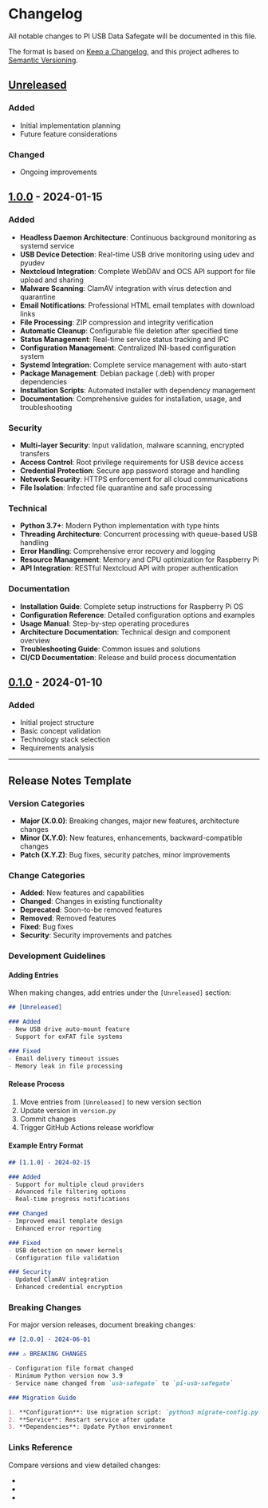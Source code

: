 # Changelog

All notable changes to PI USB Data Safegate will be documented in this file.

The format is based on [Keep a Changelog](https://keepachangelog.com/en/1.0.0/),
and this project adheres to [Semantic Versioning](https://semver.org/spec/v2.0.0.html).

## [Unreleased]

### Added
- Initial implementation planning
- Future feature considerations

### Changed
- Ongoing improvements

## [1.0.0] - 2024-01-15

### Added
- **Headless Daemon Architecture**: Continuous background monitoring as systemd service
- **USB Device Detection**: Real-time USB drive monitoring using udev and pyudev
- **Nextcloud Integration**: Complete WebDAV and OCS API support for file upload and sharing
- **Malware Scanning**: ClamAV integration with virus detection and quarantine
- **Email Notifications**: Professional HTML email templates with download links
- **File Processing**: ZIP compression and integrity verification
- **Automatic Cleanup**: Configurable file deletion after specified time
- **Status Management**: Real-time service status tracking and IPC
- **Configuration Management**: Centralized INI-based configuration system
- **Systemd Integration**: Complete service management with auto-start
- **Package Management**: Debian package (.deb) with proper dependencies
- **Installation Scripts**: Automated installer with dependency management
- **Documentation**: Comprehensive guides for installation, usage, and troubleshooting

### Security
- **Multi-layer Security**: Input validation, malware scanning, encrypted transfers
- **Access Control**: Root privilege requirements for USB device access
- **Credential Protection**: Secure app password storage and handling
- **Network Security**: HTTPS enforcement for all cloud communications
- **File Isolation**: Infected file quarantine and safe processing

### Technical
- **Python 3.7+**: Modern Python implementation with type hints
- **Threading Architecture**: Concurrent processing with queue-based USB handling
- **Error Handling**: Comprehensive error recovery and logging
- **Resource Management**: Memory and CPU optimization for Raspberry Pi
- **API Integration**: RESTful Nextcloud API with proper authentication

### Documentation
- **Installation Guide**: Complete setup instructions for Raspberry Pi OS
- **Configuration Reference**: Detailed configuration options and examples
- **Usage Manual**: Step-by-step operating procedures
- **Architecture Documentation**: Technical design and component overview
- **Troubleshooting Guide**: Common issues and solutions
- **CI/CD Documentation**: Release and build process documentation

## [0.1.0] - 2024-01-10

### Added
- Initial project structure
- Basic concept validation
- Technology stack selection
- Requirements analysis

---

## Release Notes Template

### Version Categories

- **Major (X.0.0)**: Breaking changes, major new features, architecture changes
- **Minor (X.Y.0)**: New features, enhancements, backward-compatible changes
- **Patch (X.Y.Z)**: Bug fixes, security patches, minor improvements

### Change Categories

- **Added**: New features and capabilities
- **Changed**: Changes in existing functionality
- **Deprecated**: Soon-to-be removed features
- **Removed**: Removed features
- **Fixed**: Bug fixes
- **Security**: Security improvements and patches

### Development Guidelines

#### Adding Entries

When making changes, add entries under the `[Unreleased]` section:

```markdown
## [Unreleased]

### Added
- New USB drive auto-mount feature
- Support for exFAT file systems

### Fixed
- Email delivery timeout issues
- Memory leak in file processing
```

#### Release Process

1. Move entries from `[Unreleased]` to new version section
2. Update version in `version.py`
3. Commit changes
4. Trigger GitHub Actions release workflow

#### Example Entry Format

```markdown
## [1.1.0] - 2024-02-15

### Added
- Support for multiple cloud providers
- Advanced file filtering options
- Real-time progress notifications

### Changed
- Improved email template design
- Enhanced error reporting

### Fixed
- USB detection on newer kernels
- Configuration file validation

### Security
- Updated ClamAV integration
- Enhanced credential encryption
```

### Breaking Changes

For major version releases, document breaking changes:

```markdown
## [2.0.0] - 2024-06-01

### ⚠️ BREAKING CHANGES

- Configuration file format changed
- Minimum Python version now 3.9
- Service name changed from `usb-safegate` to `pi-usb-safegate`

### Migration Guide

1. **Configuration**: Use migration script: `python3 migrate-config.py`
2. **Service**: Restart service after update
3. **Dependencies**: Update Python environment
```

### Links Reference

Compare versions and view detailed changes:

- [Unreleased]: https://github.com/example/pi-usb-safegate/compare/v1.0.0...HEAD
- [1.0.0]: https://github.com/example/pi-usb-safegate/compare/v0.1.0...v1.0.0
- [0.1.0]: https://github.com/example/pi-usb-safegate/releases/tag/v0.1.0